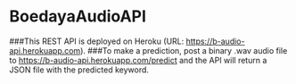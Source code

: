 # BoedayaAudioAPI

###This REST API is deployed on Heroku (URL: https://b-audio-api.herokuapp.com).
###To make a prediction, post a binary .wav audio file to https://b-audio-api.herokuapp.com/predict and the API will return a JSON file with the predicted keyword.
